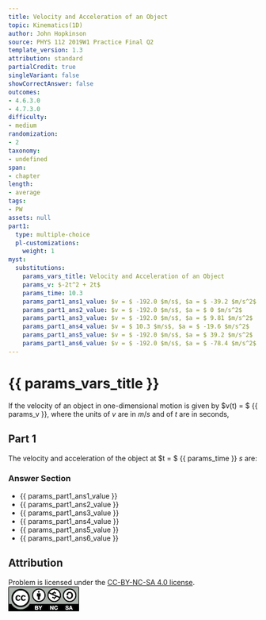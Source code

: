 ```yaml
---
title: Velocity and Acceleration of an Object
topic: Kinematics(1D)
author: John Hopkinson
source: PHYS 112 2019W1 Practice Final Q2
template_version: 1.3
attribution: standard
partialCredit: true
singleVariant: false
showCorrectAnswer: false
outcomes:
- 4.6.3.0
- 4.7.3.0
difficulty:
- medium
randomization:
- 2
taxonomy:
- undefined
span:
- chapter
length:
- average
tags:
- PW
assets: null
part1:
  type: multiple-choice
  pl-customizations:
    weight: 1
myst:
  substitutions:
    params_vars_title: Velocity and Acceleration of an Object
    params_v: $-2t^2 + 2t$
    params_time: 10.3
    params_part1_ans1_value: $v = $ -192.0 $m/s$, $a = $ -39.2 $m/s^2$
    params_part1_ans2_value: $v = $ -192.0 $m/s$, $a = $ 0 $m/s^2$
    params_part1_ans3_value: $v = $ -192.0 $m/s$, $a = $ 9.81 $m/s^2$
    params_part1_ans4_value: $v = $ 10.3 $m/s$, $a = $ -19.6 $m/s^2$
    params_part1_ans5_value: $v = $ -192.0 $m/s$, $a = $ 39.2 $m/s^2$
    params_part1_ans6_value: $v = $ -192.0 $m/s$, $a = $ -78.4 $m/s^2$
---
```

# {{ params_vars_title }}
If the velocity of an object in one-dimensional motion is given by $v(t) = $ {{ params_v }}, where the units of $v$ are in $m/s$ and of $t$ are in seconds,

## Part 1

The velocity and acceleration of the object at $t = $ {{ params_time }} $s$ are:

### Answer Section

- {{ params_part1_ans1_value }}
- {{ params_part1_ans2_value }}
- {{ params_part1_ans3_value }}
- {{ params_part1_ans4_value }}
- {{ params_part1_ans5_value }}
- {{ params_part1_ans6_value }}

## Attribution

Problem is licensed under the [CC-BY-NC-SA 4.0 license](https://creativecommons.org/licenses/by-nc-sa/4.0/).<br> ![The Creative Commons 4.0 license requiring attribution-BY, non-commercial-NC, and share-alike-SA license.](https://raw.githubusercontent.com/firasm/bits/master/by-nc-sa.png)
